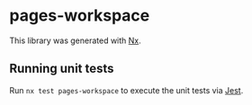 # pages-workspace

This library was generated with [Nx](https://nx.dev).

## Running unit tests

Run `nx test pages-workspace` to execute the unit tests via [Jest](https://jestjs.io).
